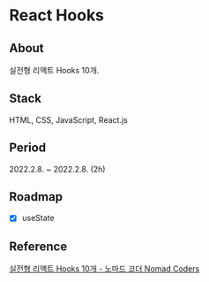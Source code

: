 # React Hooks

## About
실전형 리액트 Hooks 10개.

## Stack
HTML, CSS, JavaScript, React.js

## Period
2022.2.8. ~ 2022.2.8. (2h)

## Roadmap
- [X] useState

## Reference
[실전형 리액트 Hooks 10개 - 노마드 코더 Nomad Coders](https://nomadcoders.co/react-hooks-introduction/lobby)
